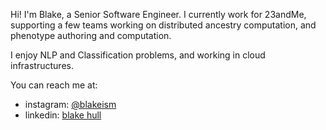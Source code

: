 Hi! I'm Blake, a Senior Software Engineer.
I currently work for 23andMe, supporting a few teams working on distributed ancestry computation, and phenotype authoring and computation. 

I enjoy NLP and Classification problems, and working in cloud infrastructures. 

You can reach me at: 
  - instagram: [@blakeism](https://www.instagram.com/blakeism)
  - linkedin: [blake hull](https://www.linkedin.com/in/blake-hull)
